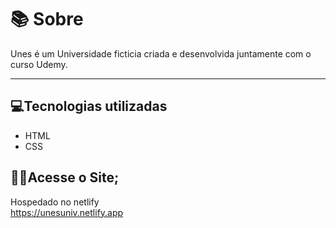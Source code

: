 # 📚 Sobre
 Unes é um Universidade ficticia criada e desenvolvida juntamente com o curso Udemy.
<hr>

 ## 💻Tecnologias utilizadas
- HTML <br>
- CSS

## 👩‍💻Acesse o Site;
Hospedado no netlify <br>
https://unesuniv.netlify.app
